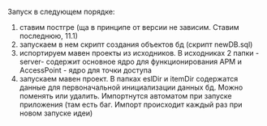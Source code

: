Запуск в следующем порядке:
1) ставим постгре (ща в принципе от версии не зависим. Ставим последнюю, 11.1)
2) запускаем в нем скрипт создания объектов бд (скрипт newDB.sql)
3) испортируем мавен проекты из исходников. В исходниках 2 папки - server- содержит основное ядро для функционирования АРМ и AccessPoint - ядро для точки доступа
4) запускаем мавен проект. В папках eslDir и itemDir содержатся данные для первоначальной инициализации данных бд. Можно поменять или удалить. Импортнутся автоматом при запуске приложения (там есть баг. Импорт происходит каждый раз при новом запуске идеи)
